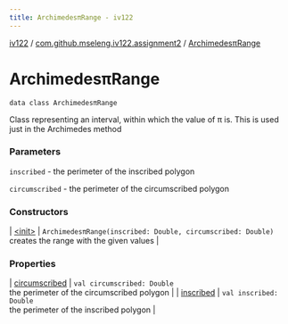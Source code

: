 ```yaml
---
title: ArchimedesπRange - iv122
---
```


[iv122](../../index.md) / [com.github.mseleng.iv122.assignment2](../index.md) / [ArchimedesπRange](.)

# ArchimedesπRange

`data class ArchimedesπRange`

Class representing an interval, within which the value of π is. This is used just in the Archimedes method

### Parameters

`inscribed` - the perimeter of the inscribed polygon

`circumscribed` - the perimeter of the circumscribed polygon

### Constructors

| [&lt;init&gt;](-init-.md) | `ArchimedesπRange(inscribed: Double, circumscribed: Double)`<br>creates the range with the given values |

### Properties

| [circumscribed](circumscribed.md) | `val circumscribed: Double`<br>the perimeter of the circumscribed polygon |
| [inscribed](inscribed.md) | `val inscribed: Double`<br>the perimeter of the inscribed polygon |

